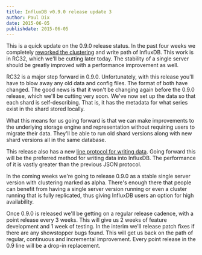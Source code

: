 ```yaml
---
title: InfluxDB v0.9.0 release update 3
author: Paul Dix
date: 2015-06-05
publishdate: 2015-06-05
---
```


This is a quick update on the 0.9.0 release status. In the past four weeks we completely [reworked the clustering](http://influxdb.com/blog/2015/06/03/InfluxDB_clustering_design.html) and write path of InfluxDB. This work is in RC32, which we'll be cutting later today. The stability of a single server should be greatly improved with a performance improvement as well.

RC32 is a major step forward in 0.9.0. Unfortunately, with this release you'll have to blow away any old data and config files. The format of both have changed. The good news is that it won't be changing again before the 0.9.0 release, which we'll be cutting very soon. We've now set up the data so that each shard is self-describing. That is, it has the metadata for what series exist in the shard stored locally.

What this means for us going forward is that we can make improvements to the underlying storage engine and representation without requiring users to migrate their data. They'll be able to run old shard versions along with new shard versions all in the same database.

This release also has a new [line protocol for writing data](https://github.com/influxdb/influxdb/pull/2696). Going forward this will be the preferred method for writing data into InfluxDB. The performance of it is vastly greater than the previous JSON protocol.

In the coming weeks we're going to release 0.9.0 as a stable single server version with clustering marked as alpha. There's enough there that people can benefit from having a single server version running or even a cluster running that is fully replicated, thus giving InfluxDB users an option for high availability.

Once 0.9.0 is released we'll be getting on a regular release cadence, with a point release every 3 weeks. This will give us 2 weeks of feature development and 1 week of testing. In the interim we'll release patch fixes if there are any showstopper bugs found. This will get us back on the path of regular, continuous and incremental improvement. Every point release in the 0.9 line will be a drop-in replacement.
